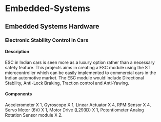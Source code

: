 # Embedded-Systems
## Embedded Systems Hardware
### Electronic Stability Control in Cars

#### Description
ESC in Indian cars is seen more as a luxury option rather than a necessary safety feature. This projects aims in creating a ESC module using the ST microcontroller which can be easily implemented to commercial cars in the Indian automotive market. The ESC module would include Directional Stability, Anti-Lock Braking, Traction control and Anti-Yawing.

#### Components
Accelerometer X 1, Gyroscope X 1, Linear Actuator X 4, RPM Sensor X 4, Servo Motor (6V) X 1, Motor Drive (L293D) X 1, Potentiometer Analog Rotation Sensor module X 2.